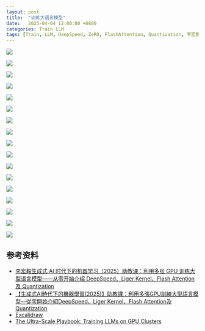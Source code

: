 ```yaml
---
layout: post
title:  "训练大语言模型"
date:   2025-04-04 12:00:00 +0800
categories: Train LLM
tags: [Train, LLM, DeepSpeed, ZeRO, FlashAttention, Quantization, 李宏毅, 2025]
---
```


![](/images/2025/TrainingLargeLanguageModels/训练大语言模型.002.jpeg)

![](/images/2025/TrainingLargeLanguageModels/训练大语言模型.003.jpeg)

![](/images/2025/TrainingLargeLanguageModels/训练大语言模型.004.jpeg)

![](/images/2025/TrainingLargeLanguageModels/训练大语言模型.005.jpeg)

![](/images/2025/TrainingLargeLanguageModels/训练大语言模型.006.jpeg)

![](/images/2025/TrainingLargeLanguageModels/训练大语言模型.007.jpeg)

![](/images/2025/TrainingLargeLanguageModels/训练大语言模型.008.jpeg)

![](/images/2025/TrainingLargeLanguageModels/训练大语言模型.009.jpeg)

![](/images/2025/TrainingLargeLanguageModels/训练大语言模型.010.jpeg)

![](/images/2025/TrainingLargeLanguageModels/训练大语言模型.011.jpeg)

![](/images/2025/TrainingLargeLanguageModels/训练大语言模型.012.jpeg)

![](/images/2025/TrainingLargeLanguageModels/训练大语言模型.013.jpeg)

![](/images/2025/TrainingLargeLanguageModels/训练大语言模型.014.jpeg)

![](/images/2025/TrainingLargeLanguageModels/训练大语言模型.015.jpeg)

![](/images/2025/TrainingLargeLanguageModels/训练大语言模型.016.jpeg)

![](/images/2025/TrainingLargeLanguageModels/训练大语言模型.017.jpeg)

![](/images/2025/TrainingLargeLanguageModels/训练大语言模型.018.jpeg)


## 参考资料
- [李宏毅生成式 AI 时代下的机器学习（2025）助教课：利用多张 GPU 训练大型语言模型——从零开始介绍 DeepSpeed、Liger Kernel、Flash Attention 及 Quantization](https://www.bilibili.com/video/BV1GsZRYtEUY)
- [【生成式AI時代下的機器學習(2025)】助教課：利用多張GPU訓練大型語言模型—從零開始介紹DeepSpeed、Liger Kernel、Flash Attention及Quantization](https://www.youtube.com/watch?v=mpuRca2UZtI)
- [Excalidraw](https://excalidraw.com/#json=3csTedqWVrLNRaESA8Z8i,XWDzmtI4xomLwmCB23BvFg)
- [The Ultra-Scale Playbook: Training LLMs on GPU Clusters](https://huggingface.co/spaces/nanotron/ultrascale-playbook)
